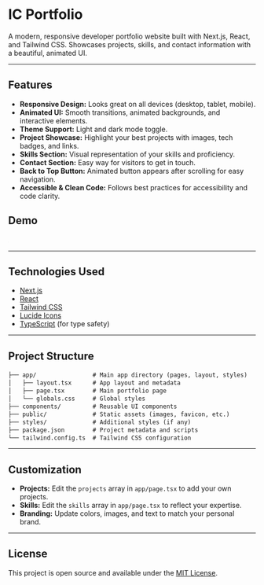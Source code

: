 # IC Portfolio

A modern, responsive developer portfolio website built with Next.js, React, and Tailwind CSS. Showcases projects, skills, and contact information with a beautiful, animated UI.

---

## Features

- **Responsive Design:** Looks great on all devices (desktop, tablet, mobile).
- **Animated UI:** Smooth transitions, animated backgrounds, and interactive elements.
- **Theme Support:** Light and dark mode toggle.
- **Project Showcase:** Highlight your best projects with images, tech badges, and links.
- **Skills Section:** Visual representation of your skills and proficiency.
- **Contact Section:** Easy way for visitors to get in touch.
- **Back to Top Button:** Animated button appears after scrolling for easy navigation.
- **Accessible & Clean Code:** Follows best practices for accessibility and code clarity.

## Demo

![IC Portfolio Screenshot](./public/placeholder.jpg)

---

## Technologies Used

- [Next.js](https://nextjs.org/)
- [React](https://react.dev/)
- [Tailwind CSS](https://tailwindcss.com/)
- [Lucide Icons](https://lucide.dev/)
- [TypeScript](https://www.typescriptlang.org/) (for type safety)

---

## Project Structure

```
├── app/                # Main app directory (pages, layout, styles)
│   ├── layout.tsx      # App layout and metadata
│   ├── page.tsx        # Main portfolio page
│   └── globals.css     # Global styles
├── components/         # Reusable UI components
├── public/             # Static assets (images, favicon, etc.)
├── styles/             # Additional styles (if any)
├── package.json        # Project metadata and scripts
└── tailwind.config.ts  # Tailwind CSS configuration
```

---

## Customization

- **Projects:** Edit the `projects` array in `app/page.tsx` to add your own projects.
- **Skills:** Edit the `skills` array in `app/page.tsx` to reflect your expertise.
- **Branding:** Update colors, images, and text to match your personal brand.

---

## License

This project is open source and available under the [MIT License](LICENSE). 